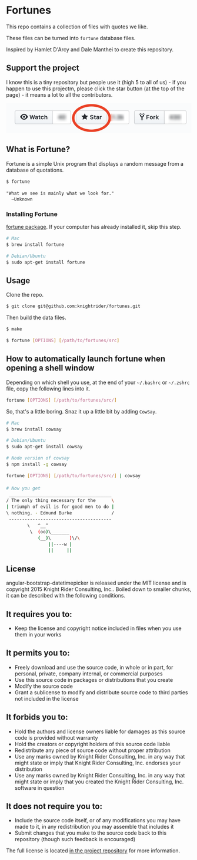 # Fortunes
This repo contains a collection of files with quotes we like.

These files can be turned into `fortune` database files.

Inspired by Hamlet D'Arcy and Dale Manthei to create this repository.

## Support the project
I know this is a tiny repository but people use it (high 5 to all of us) - if you happen to use this projectm, please click the star button (at the top of the page) - it means a lot to all the contributors.

![](./screenshots/stars.png)


## What is Fortune?

Fortune is a simple Unix program that displays a random message from a database of quotations.

```
$ fortune

"What we see is mainly what we look for."
  ~Unknown
```

### Installing Fortune

[fortune package](http://linux.die.net/man/6/fortune). If your computer has already installed it, skip this step.

```bash
# Mac
$ brew install fortune
```

```bash
# Debian/Ubuntu
$ sudo apt-get install fortune
```

## Usage

Clone the repo.

```bash
$ git clone git@github.com:knightrider/fortunes.git
```

Then build the data files.

```bash
$ make
```

```bash
$ fortune [OPTIONS] [/path/to/fortunes/src]
```

## How to automatically launch fortune when opening a shell window

Depending on which shell you use, at the end of your `~/.bashrc` or `~/.zshrc` file, copy the following lines into it.

```bash
fortune [OPTIONS] [/path/to/fortunes/src/]
```

So, that's a little boring. Snaz it up a little bit by adding `CowSay`.


```bash
# Mac
$ brew install cowsay
```

```bash
# Debian/Ubuntu
$ sudo apt-get install cowsay
```

```bash
# Node version of cowsay
$ npm install -g cowsay
```

```bash
fortune [OPTIONS] [/path/to/fortunes/src/] | cowsay

# Now you get
 _______________________________________
/ The only thing necessary for the      \
| triumph of evil is for good men to do |
\ nothing. - Edmund Burke               /
 ---------------------------------------
        \   ^__^
         \  (oo)\_______
            (__)\       )\/\
                ||----w |
                ||     ||
```

## License

angular-bootstrap-datetimepicker is released under the MIT license and is copyright 2015 Knight Rider Consulting, Inc.. Boiled down to smaller chunks, it can be described with the following conditions.

## It requires you to:

* Keep the license and copyright notice included in files when you use them in your works

## It permits you to:

* Freely download and use the source code, in whole or in part, for personal, private, company internal, or commercial purposes
* Use this source code in packages or distributions that you create
* Modify the source code
* Grant a sublicense to modify and distribute source code to third parties not included in the license

## It forbids you to:

* Hold the authors and license owners liable for damages as this source code is provided without warranty
* Hold the creators or copyright holders of this source code liable
* Redistribute any piece of source code without proper attribution
* Use any marks owned by Knight Rider Consulting, Inc. in any way that might state or imply that Knight Rider Consulting, Inc. endorses your distribution
* Use any marks owned by Knight Rider Consulting, Inc. in any way that might state or imply that you created the Knight Rider Consulting, Inc. software in question

## It does not require you to:

* Include the source code itself, or of any modifications you may have made to it, in any redistribution you may assemble that includes it
* Submit changes that you make to the source code back to this repository (though such feedback is encouraged)

The full license is located [in the project repository](LICENSE) for more information.
